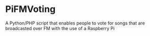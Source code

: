 PiFMVoting
==========

A Python/PHP script that enables people to vote for songs that are broadcasted over FM with the use of a Raspberry Pi
